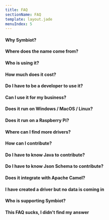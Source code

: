 ```yaml
---
title: FAQ
sectionName: FAQ
template: layout.jade
menuIndex: 5
---
```


#### Why Symbiot?

#### Where does the name come from?

#### Who is using it?

#### How much does it cost?

#### Do I have to be a developer to use it?

#### Can I use it for my business?

#### Does it run on Windows / MacOS / Linux?

#### Does it run on a Raspberry Pi?

#### Where can I find more drivers?

#### How can I contribute?

#### Do I have to know Java to contribute?

#### Do I have to know Json Schema to contribute?

#### Does it integrate with Apache Camel?

#### I have created a driver but no data is coming in

#### Who is supporting Symbiot?

#### This FAQ sucks, I didn't find my answer
